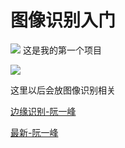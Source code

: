 # 图像识别入门

![](https://img.shields.io/badge/%E6%B5%8B%E8%AF%95%E6%95%B0%E6%8D%AE%E5%BA%93-%E6%97%A5%E5%B8%B8%20%7C%20%E6%B5%8B%E8%AF%95%20%7C%20%E8%87%AA%E5%B7%B1%E7%9C%8B-brightgreen.svg)
这是我的第一个项目


![](https://img.shields.io/badge/Three.js-50%25-brightgreen.svg)


这里以后会放图像识别相关



[边缘识别-阮一峰](http://www.ruanyifeng.com/blog/2016/07/edge-recognition.html)


[最新-阮一峰](http://www.ruanyifeng.com/blog/2017/12/image-and-wave-filters.html)







